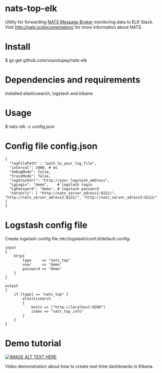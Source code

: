 # nats-top-elk
Utility for forwarding [NATS Message Broker](http://nats.io/) monitoring data to ELK Stack. Visit http://nats.io/documentation/ for more information about NATS.

# Install 
$ go get github.com/vsundupey/nats-elk

# Dependencies and requirements
Installed elasticsearch, logstash and kibana 

# Usage
$ nats-elk -c config.json

# Config file config.json
```
{
  "logFilePath" : "path_to_your_log_file",
  "interval": 1000, # ms
  "debugMode": false,
  "traceMode": false,
  "logStashUrl": "http://your_logstash_address",
  "LgLogin": "demo",    # logstash login
  "LgPassword": "demo", # logstash password
  "natsUrls": [ "http://nats_server_adress1:8222/", "http://nats_server_adress2:8222/", "http://nats_server_adress3:8222/" ]
}
```
# Logstash config file
Create logstash config file /etc/logstash/conf.d/default.config:
```
input
{
	http{
		type 	 => "nats_top"
		user     => "demo"
		password => "demo"	
	}
}

output
{
	if [type] == "nats_top" {
		elasticsearch 
		{
			hosts => ["http://localhost:9200"]
			index => "nats_top_info"
		}
	}
}
```

# Demo tutorial

[![IMAGE ALT TEXT HERE](https://img.youtube.com/vi/E6GJJn7eVc8/0.jpg)](https://www.youtube.com/watch?v=E6GJJn7eVc8)

Video demonstration about how to create real-time dashboards in Kibana.
